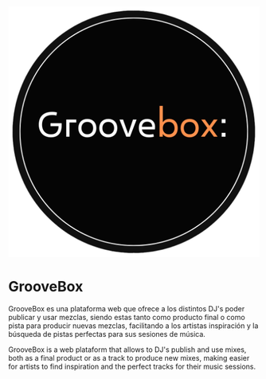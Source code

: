 <div align='center'>

![Groove Logo](./assets/img/Groove.png)

</div>

# GrooveBox

GrooveBox es una plataforma web que ofrece a los distintos DJ's poder publicar y usar mezclas, siendo estas tanto como producto final o como pista para producir nuevas mezclas, facilitando a los artistas inspiración y la búsqueda de pistas perfectas para sus sesiones de música.

GrooveBox is a web plataform that allows to DJ's publish and use mixes, both as a final product or as a track to produce new mixes, making easier for artists to find inspiration and the perfect tracks for their music sessions.